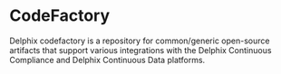 # CodeFactory
Delphix codefactory is a repository for common/generic open-source artifacts that support various integrations with the Delphix Continuous Compliance and Delphix Continuous Data platforms. 
